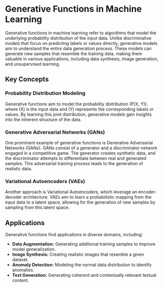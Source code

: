 # Generative Functions in Machine Learning

Generative functions in machine learning refer to algorithms that model the underlying probability distribution of the input data. Unlike discriminative models that focus on predicting labels or values directly, generative models aim to understand the entire data generation process. These models can generate new samples that resemble the training data, making them valuable in various applications, including data synthesis, image generation, and unsupervised learning.

## Key Concepts

### Probability Distribution Modeling

Generative functions aim to model the probability distribution \(P(X, Y)\), where \(X\) is the input data and \(Y\) represents the corresponding labels or values. By learning this joint distribution, generative models gain insights into the inherent structure of the data.

### Generative Adversarial Networks (GANs)

One prominent example of generative functions is Generative Adversarial Networks (GANs). GANs consist of a generator and a discriminator network engaged in a competitive game. The generator creates synthetic data, and the discriminator attempts to differentiate between real and generated samples. This adversarial training process leads to the generation of realistic data.

### Variational Autoencoders (VAEs)

Another approach is Variational Autoencoders, which leverage an encoder-decoder architecture. VAEs aim to learn a probabilistic mapping from the input data to a latent space, allowing for the generation of new samples by sampling from this latent space.

## Applications

Generative functions find applications in diverse domains, including:

- **Data Augmentation:** Generating additional training samples to improve model generalization.
- **Image Synthesis:** Creating realistic images that resemble a given dataset.
- **Anomaly Detection:** Modeling the normal data distribution to identify anomalies.
- **Text Generation:** Generating coherent and contextually relevant textual content.
